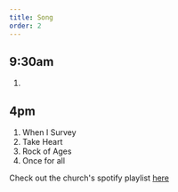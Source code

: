 ```yaml
---
title: Song
order: 2
---
```

## 9:30am
1. 
## 4pm
1. When I Survey
2. Take Heart
3. Rock of Ages
4. Once for all

Check out the church's spotify playlist [here](https://open.spotify.com/playlist/3gh0ZKXkJBDbNEnZqJJDXj?si=0908aa3f87544643)
